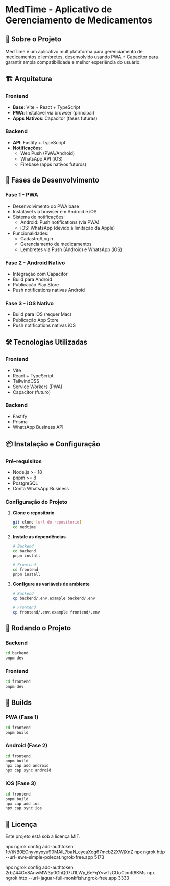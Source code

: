 # MedTime - Aplicativo de Gerenciamento de Medicamentos

## 📱 Sobre o Projeto
MedTime é um aplicativo multiplataforma para gerenciamento de medicamentos e lembretes, desenvolvido usando PWA + Capacitor para garantir ampla compatibilidade e melhor experiência do usuário.

## 🏗️ Arquitetura

### Frontend
- **Base**: Vite + React + TypeScript
- **PWA**: Instalável via browser (principal)
- **Apps Nativos**: Capacitor (fases futuras)

### Backend
- **API**: Fastify + TypeScript
- **Notificações**: 
  - Web Push (PWA/Android)
  - WhatsApp API (iOS)
  - Firebase (apps nativos futuros)

## 🔄 Fases de Desenvolvimento

### Fase 1 - PWA
- Desenvolvimento do PWA base
- Instalável via browser em Android e iOS
- Sistema de notificações:
  - Android: Push notifications (via PWA)
  - iOS: WhatsApp (devido à limitação da Apple)
- Funcionalidades:
  - Cadastro/Login
  - Gerenciamento de medicamentos
  - Lembretes via Push (Android) e WhatsApp (iOS)

### Fase 2 - Android Nativo
- Integração com Capacitor
- Build para Android
- Publicação Play Store
- Push notifications nativas Android

### Fase 3 - iOS Nativo
- Build para iOS (requer Mac)
- Publicação App Store
- Push notifications nativas iOS

## 🛠️ Tecnologias Utilizadas

### Frontend
- Vite
- React + TypeScript
- TailwindCSS
- Service Workers (PWA)
- Capacitor (futuro)

### Backend
- Fastify
- Prisma
- WhatsApp Business API

## 📦 Instalação e Configuração

### Pré-requisitos
- Node.js >= 18
- pnpm >= 8
- PostgreSQL
- Conta WhatsApp Business

### Configuração do Projeto

1. **Clone o repositório**
   ```bash
   git clone [url-do-repositorio]
   cd medtime
   ```

2. **Instale as dependências**
   ```bash
   # Backend
   cd backend
   pnpm install

   # Frontend
   cd frontend
   pnpm install
   ```

3. **Configure as variáveis de ambiente**
   ```bash
   # Backend
   cp backend/.env.example backend/.env

   # Frontend
   cp frontend/.env.example frontend/.env
   ```

## 🚀 Rodando o Projeto

### Backend
```bash
cd backend
pnpm dev
```

### Frontend
```bash
cd frontend
pnpm dev
```

## 📱 Builds

### PWA (Fase 1)
```bash
cd frontend
pnpm build
```

### Android (Fase 2)
```bash
cd frontend
pnpm build
npx cap add android
npx cap sync android
```

### iOS (Fase 3)
```bash
cd frontend
pnpm build
npx cap add ios
npx cap sync ios
```

## 📝 Licença
Este projeto está sob a licença MIT. 



npx ngrok config add-authtoken 1tVtNB0ECnyvnyxyu90MAlL7baN_cycaXog67mcb22XWjXnZ
npx ngrok http --url=ewe-simple-polecat.ngrok-free.app 5173

npx ngrok config add-authtoken 2rbZ44Gn8AnwMW3p0GhQ07U1LWp_6eFqYvwTzCUoCjnnR6KMs
npx ngrok http --url=jaguar-full-monkfish.ngrok-free.app 3333